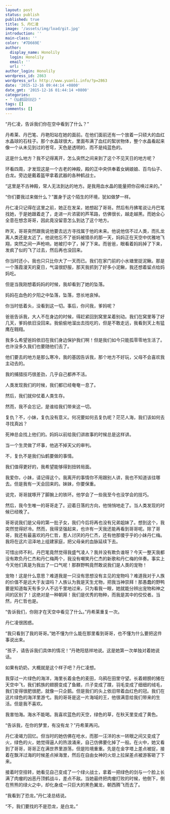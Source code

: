 ```yaml
---
layout: post
status: publish
published: true
title: 5、丹仁凌
image: '/assets/img/load/git.jpg'
introduction: ''
main-class: ''
color: '#7D669E'
author:
  display_name: Honolily
  login: Honolily
  email: ''
  url: ''
author_login: Honolily
wordpress_id: 2863
wordpress_url: http://www.yuanli.info/?p=2863
date: '2015-12-16 09:44:14 +0800'
date_gmt: '2015-12-16 01:44:14 +0800'
categories:
- "《仙鹤回归记》"
tags: []
comments: []
---
```

<p>&ldquo;丹仁凌，告诉我们你在空中看到了什么？&rdquo;</p>
<p>丹希莱、丹巴笔、丹艳阳站在她的面前。在他们面前还有一个放着一只硕大的血红水晶球的石柱子。那个水晶球很大，里面布满了血红的絮状物体，整个水晶看起来像一个从未见到过的苍穹，天色是透明的，而不是纯蓝色的。</p>
<p>这是什么地方？我不记得离开，怎么突然之间来到了这个不见天日的地方呢？</p>
<p>环看四周，才发现这是一个古老的神殿，殿的正中央供奉着女娲娘娘、百鸟仙子、白龙。旁边是戴着盔甲拿着武器的各种鹤战士。</p>
<p>&ldquo;这里是不古神殿，常人无法到达的地方。是我用血水晶的能量把你召唤过来的。&rdquo;</p>
<p>&ldquo;你们要我过来做什么？&rdquo;置身于这个陌生的环境，犹如做梦一样。</p>
<p>丹仁凌只记得在这里之前，她正在发呆，她想起了哥哥。然后有丹拂笔说让丹巴笔找她，于是她跟着走了，走进一片浓密的芦苇路，仿佛很长，越走越黑。而她全心全意在想念哥哥，因此竟没留意怎么到达了这个地方。</p>
<p>昨天，哥哥突然跟我说他要去远方寻找属于他的未来。他说他信不过人类，而扎龙离人类还是太近了。他说他忘不了爸妈被猎杀的那一天，妈妈正在天空中优雅地飞翔，突然之间一声枪响，她被打中了，掉了下来。而爸爸，眼看着妈妈掉了下来，发疯了似的飞了过去，然后再也没回来。</p>
<p>你当时还小，我也只只比你大了一天而已。我们在家门前的小水塘里捉泥鳅。那是一个落霞漫天的夏日，气温很舒服，那天我抓到了好多小泥鳅，我还想着留点给妈妈吃。</p>
<p>但是当我刚想着妈妈的时候，我却看到了她的坠落。</p>
<p>妈妈在血色的夕阳之中坠落，坠落，悠长地哀悼。</p>
<p>你当时低着头，没看到这一切。事后，你问我，爹妈呢？</p>
<p>爸爸告诉我，大人不在身边的时候，得赶紧回到窝里呆着别动。我们在窝里等了好几天，爹妈依旧没回来。我偷偷地溜出去找吃的，但是不敢走远，我看到天上有猛鹰在翱翔。</p>
<p>我多么希望爸妈依旧在我们身边保护我们啊！但是我们如今只能孤零零地生活了。也许没多久我们也要随他们去了。</p>
<p>他们要去的地方是那么寒冷，我的基因告诉我，那个地方不好玩，父母不会喜欢我主动去的。</p>
<p>我的捕猎技巧很差劲，几乎自己都养不活。</p>
<p>人类发现我们的时候，我们都已经奄奄一息了。</p>
<p>然后，我们就仰仗着人类生存。</p>
<p>然而，我不会忘记，是谁给我们带来这一切。</p>
<p>复仇？不，小妹，复仇没有意义。何况要如何去复仇呢？茫茫人海，我们该如何去寻找真凶？</p>
<p>死神总会找上他们的。妈妈以前给我们讲故事的时候总是这样讲。</p>
<p>当一个生灵做了坏事，他逃不掉天父的审判。</p>
<p>不，复仇不是我们仙鹤要做的事情。</p>
<p>我们值得更好的，我希望能够得到扭转局面。</p>
<p>我爱你，小妹，请记得这个。我离开的事情你不用跟别人讲，我也不知道该往哪去。但是我有一天会回来的。妹妹，你要保重。</p>
<p>说完，哥哥就啄开了脚腕上的铁环。他学会了一些我至今也没学会的技巧。</p>
<p>然后，我今生唯一的哥哥走了。迎着日落的方向，他悄悄地走了。当人类发现的时候已经晚了。</p>
<p>哥哥说我们是父母的第一批子女，我们今后将再也没有兄弟姐妹了。想到这个，我突然觉得好冷。然而，我得坚强起来，也许有一天我还能再看到哥哥呢。除了哥哥，我还有最喜欢的丹仁哲，惹人讨厌的丹仁杰，还有他那傻乎乎的小妹丹仁梅。我将在这片沼泽地上组建家庭，把父母亲的血脉延续下去。</p>
<p>可惜出师不利，丹巴笔竟然觉得我盛气凌人？我并没有欺负谁呀？今天一整天我都没有欺负丹仁杰和丹仁梅两个，我没有嘲笑丹仁杰的新歌和丹仁梅的伴奏。事实上今天他们真是为我出了一口气呢！那群野鸭竟然敢说我们是人类的宠物！</p>
<p>宠物！这是什么意思？难道我是一只没有思想没有主见的宠物吗？难道我对于人族的价值不是远大于友谊吗？人族认为我是天生尤物，把我当神崇拜！那愚蠢的野鸭要是知道每天有多少人不远千里地过来，只为看我一眼，她就能分辨出宠物和神之间的区别了！这绝对是一种朝拜！我们是优秀的物种，而我是其中的佼佼者。当然，丹仁哲也是。</p>
<p>&ldquo;告诉我们，你刚才在天空中看见了什么。&rdquo;丹希莱重复一次。</p>
<p>丹仁凌很困惑。</p>
<p>&ldquo;我只看到了我的哥哥。&rdquo;她不懂为什么能在那里看到哥哥，也不懂为什么要把这件事说出来。</p>
<p>&ldquo;孩子，请告诉我们具体的情况！&rdquo;丹艳阳慈祥地说。这是她第一次单独对着她说话。</p>
<p>如果有奶奶，大概就是这个样子吧？丹仁凌想。</p>
<p>我穿过一片绿色的海洋，海里长着金色的麦田，乌鸦在田里守望。长着翅膀的猪在天空中飞，我们鹤族的翅膀变成了鱼鳍，爪子变成了蹼，羽毛变成了细细的绒毛，我们变得很肥很肥，就像一只企鹅。但是我们的头上依旧带着血红色的冠。我们在这片绿色的海洋里游弋。我的哥哥是这一片海域的王，他很满意给我们带来的生活。但是我不喜欢。</p>
<p>我害怕海。海水不能喝。我喜欢蓝色的天空，绿色的草，在秋天里变成了黄色。</p>
<p>&ldquo;告诉我，在你的梦里，有没有龙？&rdquo;丹希莱再问。</p>
<p>丹仁凌竭力回忆。但当时的她仿佛在呛水，而那一汪洋的水一转眼之间又变成了火，绿色的火，她觉得逼人的热浪涌来，自己仿佛要化掉了一般。在火中，她又看到了哥哥，哥哥正在满世界里游荡，但是险境重重。先是在金字塔上差点被捉，接着在飘洋过海的时候差点掉海里，然后在自由女神的火炬上拉屎差点被游客砸了下来。</p>
<p>接着时空扭转，她看见自己变成了一个绿火战士，拿着一把绿色的剑与一个脸上长满了肉瘤的凶恶丹顶鹤战斗，差点不敌。当她最终把肉瘤打败的时候，他倒下，倒在熊熊的绿火之中，却化身成一只巨大的黑色翼龙，朝西腾飞而去了。</p>
<p>&ldquo;我看到了恐龙。&rdquo;丹仁凌总结说。</p>
<p>&ldquo;不，我们要找的不是恐龙，是白龙。&rdquo;</p>
